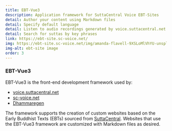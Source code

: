 ```yaml
---
title: EBT-Vue3
description: Application framework for SuttaCentral Voice EBT-Sites
detail: Author your content using Markdown files
detail: Specify default language
detail: Listen to audio recordings generated by voice.suttacentral.net
detail: Search for suttas by key phrases
link: https://ebt-site.sc-voice.net/
img: https://ebt-site.sc-voice.net/img/amanda-flavell-9XSLoMlVhYU-unsplash.png
img-alt: ebt-site image
order: 3
---
```


### EBT-Vue3

EBT-Vue3 is the front-end development framework used by:

* [voice.suttacentral.net](https://voice.suttacentral.net)
* [sc-voice.net](https://sc-voice.net)
* [Dhammaregen](https://dhammaregen.net)

The framework supports the creation of custom websites
based on the Early Buddhist Texts (EBTs) sourced
from [SuttaCentral](https://suttacentral.net).
Websites that use the EBT-Vue3 framework 
are customized with Markdown files as desired.

